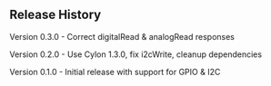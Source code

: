 ## Release History

Version 0.3.0 - Correct digitalRead & analogRead responses

Version 0.2.0 - Use Cylon 1.3.0, fix i2cWrite, cleanup dependencies

Version 0.1.0 - Initial release with support for GPIO & I2C

